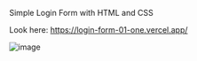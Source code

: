 Simple Login Form with HTML and CSS

Look here: https://login-form-01-one.vercel.app/

![image](https://github.com/user-attachments/assets/4f5f12b2-faa9-40e6-bf1d-580e76ce12e2)
